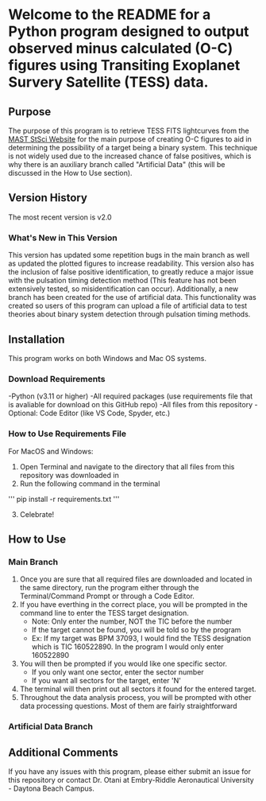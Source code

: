 # Welcome to the README for a Python program designed to output observed minus calculated (O-C) figures using Transiting Exoplanet Survery Satellite (TESS) data.

## Purpose

The purpose of this program is to retrieve TESS FITS lightcurves from the [MAST StSci Website](https://mast.stsci.edu/portal/Mashup/Clients/Mast/Portal.html) for the main purpose of creating O-C figures to aid in determining the possibility of a target being a binary system. This technique is not widely used due to the increased chance of false positives, which is why there is an auxiliary branch called "Artificial Data" (this will be discussed in  the How to Use section).

## Version History

The most recent version is v2.0

### What's New in This Version

This version has updated some repetition bugs in the main branch as well as updated the plotted figures to increase readability. This version also has the inclusion of false positive identification, to greatly reduce a major issue with the pulsation timing detection method (This feature has not been extensively tested, so misidentification can occur). Additionally, a new branch has been created for the use of artificial data. This functionality was created so users of this program can upload a file of artificial data to test theories about binary system detection through pulsation timing methods.


## Installation

This program works on both Windows and Mac OS systems.

### Download Requirements

-Python (v3.11 or higher)
-All required packages (use requirements file that is avaliable for download on this GitHub repo)
-All files from this repository
-Optional: Code Editor (like VS Code, Spyder, etc.)

### How to Use Requirements File

For MacOS and Windows:

1. Open Terminal and navigate to the directory that all files from this repository was downloaded in
2. Run the following command in the terminal

'''
pip install -r requirements.txt
'''

3. Celebrate!


## How to Use

### Main Branch

1. Once you are sure that all required files are downloaded and located in the same directory, run the program either through the Terminal/Command Prompt or through a Code Editor.
2. If you have everthing in the correct place, you will be prompted in the command line to enter the TESS target designation.
   - Note: Only enter the number, NOT the TIC before the number
   - If the target cannot be found, you will be told so by the program
   - Ex: If my target was BPM 37093, I would find the TESS designation which is TIC 160522890. In the program I would only enter 160522890
3. You will then be prompted if you would like one specific sector.
   - If you only want one sector, enter the sector number
   - If you want all sectors for the target, enter 'N'
4. The terminal will then print out all sectors it found for the entered target.
5. Throughout the data analysis process, you will be prompted with other data processing questions. Most of them are fairly straightforward 
   

### Artificial Data Branch


## Additional Comments

If you have any issues with this program, please either submit an issue for this repository or contact Dr. Otani at Embry-Riddle Aeronautical University - Daytona Beach Campus.
